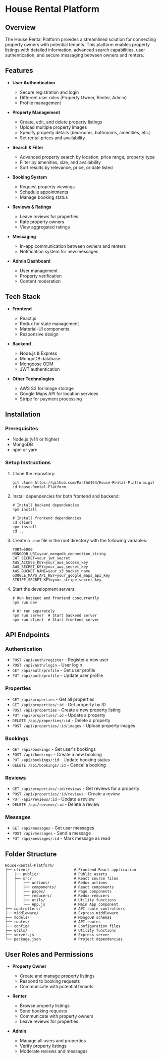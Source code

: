 # House Rental Platform

## Overview

The House Rental Platform provides a streamlined solution for connecting property owners with potential tenants. This platform enables property listings with detailed information, advanced search capabilities, user authentication, and secure messaging between owners and renters.

## Features

- **User Authentication**
  - Secure registration and login
  - Different user roles (Property Owner, Renter, Admin)
  - Profile management

- **Property Management**
  - Create, edit, and delete property listings
  - Upload multiple property images
  - Specify property details (bedrooms, bathrooms, amenities, etc.)
  - Set rental prices and availability

- **Search & Filter**
  - Advanced property search by location, price range, property type
  - Filter by amenities, size, and availability
  - Sort results by relevance, price, or date listed

- **Booking System**
  - Request property viewings
  - Schedule appointments
  - Manage booking status

- **Reviews & Ratings**
  - Leave reviews for properties
  - Rate property owners
  - View aggregated ratings

- **Messaging**
  - In-app communication between owners and renters
  - Notification system for new messages

- **Admin Dashboard**
  - User management
  - Property verification
  - Content moderation

## Tech Stack

- **Frontend**
  - React.js
  - Redux for state management
  - Material-UI components
  - Responsive design
  
- **Backend**
  - Node.js & Express
  - MongoDB database
  - Mongoose ODM
  - JWT authentication
  
- **Other Technologies**
  - AWS S3 for image storage
  - Google Maps API for location services
  - Stripe for payment processing

## Installation

### Prerequisites
- Node.js (v14 or higher)
- MongoDB
- npm or yarn

### Setup Instructions

1. Clone the repository:
   ```
   git clone https://github.com/ParthA164/House-Rental-Platform.git
   cd House-Rental-Platform
   ```

2. Install dependencies for both frontend and backend:
   ```
   # Install backend dependencies
   npm install
   
   # Install frontend dependencies
   cd client
   npm install
   cd ..
   ```

3. Create a `.env` file in the root directory with the following variables:
   ```
   PORT=5000
   MONGODB_URI=your_mongodb_connection_string
   JWT_SECRET=your_jwt_secret
   AWS_ACCESS_KEY=your_aws_access_key
   AWS_SECRET_KEY=your_aws_secret_key
   AWS_BUCKET_NAME=your_s3_bucket_name
   GOOGLE_MAPS_API_KEY=your_google_maps_api_key
   STRIPE_SECRET_KEY=your_stripe_secret_key
   ```

4. Start the development servers:
   ```
   # Run backend and frontend concurrently
   npm run dev
   
   # Or run separately
   npm run server  # Start backend server
   npm run client  # Start frontend server
   ```

## API Endpoints

### Authentication
- `POST /api/auth/register` - Register a new user
- `POST /api/auth/login` - User login
- `GET /api/auth/profile` - Get user profile
- `PUT /api/auth/profile` - Update user profile

### Properties
- `GET /api/properties` - Get all properties
- `GET /api/properties/:id` - Get property by ID
- `POST /api/properties` - Create a new property listing
- `PUT /api/properties/:id` - Update a property
- `DELETE /api/properties/:id` - Delete a property
- `POST /api/properties/:id/images` - Upload property images

### Bookings
- `GET /api/bookings` - Get user's bookings
- `POST /api/bookings` - Create a new booking
- `PUT /api/bookings/:id` - Update booking status
- `DELETE /api/bookings/:id` - Cancel a booking

### Reviews
- `GET /api/properties/:id/reviews` - Get reviews for a property
- `POST /api/properties/:id/reviews` - Create a review
- `PUT /api/reviews/:id` - Update a review
- `DELETE /api/reviews/:id` - Delete a review

### Messages
- `GET /api/messages` - Get user messages
- `POST /api/messages` - Send a message
- `PUT /api/messages/:id` - Mark message as read

## Folder Structure

```
House-Rental-Platform/
├── client/                    # Frontend React application
│   ├── public/                # Public assets
│   ├── src/                   # React source files
│   │   ├── actions/           # Redux actions
│   │   ├── components/        # React components
│   │   ├── pages/             # Page components
│   │   ├── reducers/          # Redux reducers
│   │   ├── utils/             # Utility functions
│   │   └── App.js             # Main App component
├── controllers/               # API route controllers
├── middleware/                # Express middleware
├── models/                    # MongoDB schemas
├── routes/                    # API routes
├── config/                    # Configuration files
├── utils/                     # Utility functions
├── server.js                  # Express server
└── package.json               # Project dependencies
```


## User Roles and Permissions

- **Property Owner**
  - Create and manage property listings
  - Respond to booking requests
  - Communicate with potential tenants

- **Renter**
  - Browse property listings
  - Send booking requests
  - Communicate with property owners
  - Leave reviews for properties

- **Admin**
  - Manage all users and properties
  - Verify property listings
  - Moderate reviews and messages

